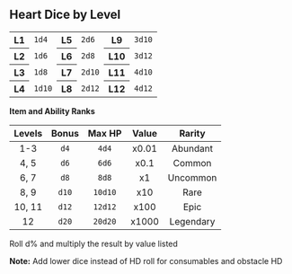 ## Heart Dice by Level

<table>
  <tbody>
    <tr>
      <th>L1</th>
      <td><code>1d4</code></td>
      <th>L5</th>
      <td><code>2d6</code></td>
      <th>L9</th>
      <td><code>3d10</code></td>
    </tr>
    <tr>
      <th>L2</th>
      <td><code>1d6</code></td>
      <th>L6</th>
      <td><code>2d8</code></td>
      <th>L10</th>
      <td><code>3d12</code></td>
    </tr>
    <tr>
      <th>L3</th>
      <td><code>1d8</code></td>
      <th>L7</th>
      <td><code>2d10</code></td>
      <th>L11</th>
      <td><code>4d10</code></td>
    </tr>
    <tr>
      <th>L4</th>
      <td><code>1d10</code></td>
      <th>L8</th>
      <td><code>2d12</code></td>
      <th>L12</th>
      <td><code>4d12</code></td>
    </tr>
  </tbody>
</table>

**Item and Ability Ranks**

| Levels | Bonus | Max HP | Value | Rarity |
|:---:|:---:|:---:|:---:|:---:|
| 1-3 | `d4` | `4d4` | x0.01 | Abundant |
| 4, 5 | `d6` | `6d6` | x0.1 | Common |
| 6, 7 | `d8` | `8d8` | x1 | Uncommon |
| 8, 9 | `d10` | `10d10` | x10 | Rare |
| 10, 11 | `d12` | `12d12` | x100 |  Epic |
| 12 | `d20` | `20d20` | x1000 | Legendary |


Roll 
d% and multiply the result by value listed

**Note:** Add lower dice instead of HD roll for consumables and obstacle HD